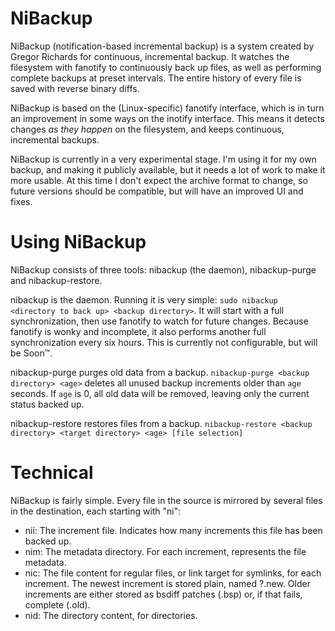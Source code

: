 NiBackup
========

NiBackup (notification-based incremental backup) is a system created by Gregor
Richards for continuous, incremental backup. It watches the filesystem with
fanotify to continuously back up files, as well as performing complete backups
at preset intervals. The entire history of every file is saved with reverse
binary diffs.

NiBackup is based on the (Linux-specific) fanotify interface, which is in turn
an improvement in some ways on the inotify interface. This means it detects
changes *as they happen* on the filesystem, and keeps continuous, incremental
backups.

NiBackup is currently in a very experimental stage. I'm using it for my own
backup, and making it publicly available, but it needs a lot of work to make it
more usable. At this time I don't expect the archive format to change, so
future versions should be compatible, but will have an improved UI and fixes.


Using NiBackup
==============

NiBackup consists of three tools: nibackup (the daemon), nibackup-purge and
nibackup-restore.

nibackup is the daemon. Running it is very simple: `sudo nibackup <directory to
back up> <backup directory>`. It will start with a full synchronization, then
use fanotify to watch for future changes. Because fanotify is wonky and
incomplete, it also performs another full synchronization every six hours. This
is currently not configurable, but will be Soon™.

nibackup-purge purges old data from a backup. `nibackup-purge <backup
directory> <age>` deletes all unused backup increments older than `age`
seconds. If `age` is 0, all old data will be removed, leaving only the current
status backed up.

nibackup-restore restores files from a backup. `nibackup-restore <backup
directory> <target directory> <age> [file selection]`


Technical
=========

NiBackup is fairly simple. Every file in the source is mirrored by several
files in the destination, each starting with "ni":

* nii: The increment file. Indicates how many increments this file has been
       backed up.
* nim: The metadata directory. For each increment, represents the file
       metadata.
* nic: The file content for regular files, or link target for symlinks, for
       each increment. The newest increment is stored plain, named ?.new. Older
       increments are either stored as bsdiff patches (.bsp) or, if that fails,
       complete (.old).
* nid: The directory content, for directories.
